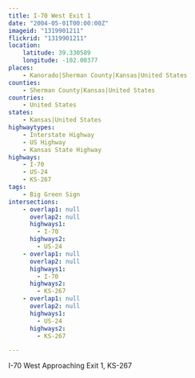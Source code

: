 ```yaml
---
title: I-70 West Exit 1
date: "2004-05-01T00:00:00Z"
imageid: "1319901211"
flickrid: "1319901211"
location:
    latitude: 39.330589
    longitude: -102.00377
places:
    - Kanorado|Sherman County|Kansas|United States
counties:
    - Sherman County|Kansas|United States
countries:
    - United States
states:
    - Kansas|United States
highwaytypes:
    - Interstate Highway
    - US Highway
    - Kansas State Highway
highways:
    - I-70
    - US-24
    - KS-267
tags:
    - Big Green Sign
intersections:
    - overlap1: null
      overlap2: null
      highways1:
        - I-70
      highways2:
        - US-24
    - overlap1: null
      overlap2: null
      highways1:
        - I-70
      highways2:
        - KS-267
    - overlap1: null
      overlap2: null
      highways1:
        - US-24
      highways2:
        - KS-267

---
```

I-70 West Approaching Exit 1, KS-267